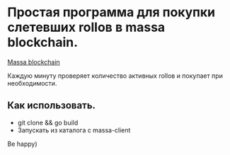 # Простая программа для покупки слетевших  rolloв в massa blockchain.

[Massa blockchain](https://gitlab.com/massalabs/massa)

Каждую минуту проверяет количество активных rolloв и покупает при необходимости.

## Как использовать.

* git clone && go build
* Запускать из каталога с massa-client

Be happy)
